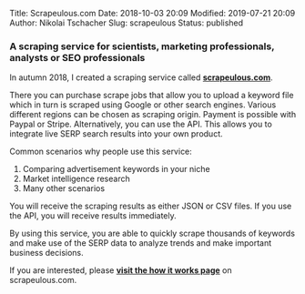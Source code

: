 Title: Scrapeulous.com
Date: 2018-10-03 20:09
Modified: 2019-07-21 20:09
Author: Nikolai Tschacher
Slug: scrapeulous
Status: published

### A scraping service for scientists, marketing professionals, analysts or SEO professionals

In autumn 2018, I created a scraping service called **[scrapeulous.com](https://scrapeulous.com/)**.

There you can purchase scrape jobs that allow you to upload a keyword file which in turn is scraped using Google or other search engines. Various different regions can be chosen as scraping origin. Payment is possible with Paypal or Stripe. Alternatively, you can use the API. This allows you to integrate live SERP search results into your own product. 

Common scenarios why people use this service:

1. Comparing advertisement keywords in your niche
2. Market intelligence research 
3. Many other scenarios

You will receive the scraping results as either JSON or CSV files. If you use the API, you will receive results immediately.

By using this service, you are able to quickly scrape thousands of keywords and make use of the SERP data to analyze trends and make important business decisions.

If you are interested, please [**visit the how it works page**](https://scrapeulous.com/api-howto) on scrapeulous.com.
